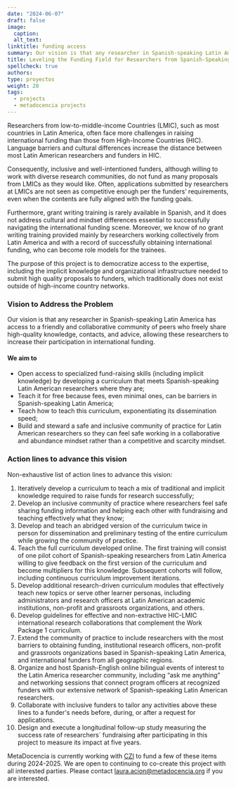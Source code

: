 ```yaml
---
date: "2024-06-07"
draft: false
image:
  caption: 
  alt_text: 
linktitle: funding access
summary: Our vision is that any researcher in Spanish-speaking Latin America has access to a friendly and collaborative community of peers who freely share high-quality knowledge, contacts, and advice, allowing these researchers to increase their participation in international funding.  
title: Leveling the Funding Field for Researchers from Spanish-Speaking Latin America
spellcheck: true
authors: 
type: proyectos
weight: 20
tags:
  - projects
  - metadocencia projects
---
```


Researchers from low-to-middle-income Countries (LMIC), such as most countries in Latin America, often face more challenges in raising international funding than those from High-Income Countries (HIC). Language barriers and cultural differences increase the distance between most Latin American researchers and funders in HIC.

Consequently, inclusive and well-intentioned funders, although willing to work with diverse research communities, do not fund as many proposals from LMICs as they would like. Often, applications submitted by researchers at LMICs are not seen as competitive enough per the funders’ requirements, even when the contents are fully aligned with the funding goals.

Furthermore, grant writing training is rarely available in Spanish, and it does not address cultural and mindset differences essential to successfully navigating the international funding scene. Moreover, we know of no grant writing training provided mainly by researchers working collectively from Latin America and with a record of successfully obtaining international funding, who can become role models for the trainees.

The purpose of this project is to democratize access to the expertise, including the implicit knowledge and organizational infrastructure needed to submit high quality proposals to funders, which traditionally does not exist outside of high-income country networks.

### Vision to Address the Problem
Our vision is that any researcher in Spanish-speaking Latin America has access to a friendly and collaborative community of peers who freely share high-quality knowledge, contacts, and advice, allowing these researchers to increase their participation in international funding.  

#### We aim to 
- Open access to specialized fund-raising skills (including implicit knowledge) by developing a curriculum that meets Spanish-speaking Latin American researchers where they are;
- Teach it for free because fees, even minimal ones, can be barriers in Spanish-speaking Latin America;
- Teach how to teach this curriculum, exponentiating its dissemination speed;
- Build and steward a safe and inclusive community of practice for Latin American researchers so they can feel safe working in a collaborative and abundance mindset rather than a competitive and scarcity mindset.

### Action lines to advance this vision
Non-exhaustive list of action lines to advance this vision:
1. Iteratively develop a curriculum to teach a mix of traditional and implicit knowledge required to raise funds for research successfully;
2. Develop an inclusive community of practice where researchers feel safe sharing funding information and helping each other with fundraising and teaching effectively what they know;
3. Develop and teach an abridged version of the curriculum twice in person for dissemination and preliminary testing of the entire curriculum while growing the community of practice.
4. Teach the full curriculum developed online. The first training will consist of one pilot cohort of Spanish-speaking researchers from Latin America willing to give feedback on the first version of the curriculum and become multipliers for this knowledge. Subsequent cohorts will follow, including continuous curriculum improvement iterations.
5. Develop additional research-driven curriculum modules that effectively teach new topics or serve other learner personas, including administrators and research officers at Latin American academic institutions, non-profit and grassroots organizations, and others.
6. Develop guidelines for effective and non-extractive HIC-LMIC international research collaborations that complement the Work Package 1 curriculum.
7. Extend the community of practice to include researchers with the most barriers to obtaining funding, institutional research officers, non-profit and grassroots organizations based in Spanish-speaking Latin America, and international funders from all geographic regions.
8. Organize and host Spanish-English online bilingual events of interest to the Latin America researcher community, including “ask me anything” and networking sessions that connect program officers at recognized funders with our extensive network of Spanish-speaking Latin American researchers.
9. Collaborate with inclusive funders to tailor any activities above these lines to a funder's needs before, during, or after a request for applications.
10. Design and execute a longitudinal follow-up study measuring the success rate of researchers´ fundraising after participating in this project to measure its impact at five years.

MetaDocencia is currently working with [CZI](https://chanzuckerberg.com/) to fund a few of these items during 2024-2025. We are open to continuing to co-create this project with all interested parties. Please contact laura.acion@metadocencia.org if you are interested. 
